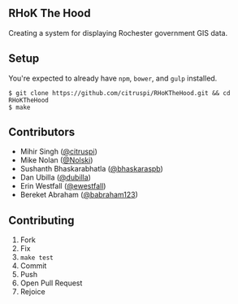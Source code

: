 ## RHoK The Hood

Creating a system for displaying Rochester government GIS data.


## Setup

You're expected to already have `npm`, `bower`, and `gulp` installed.

```
$ git clone https://github.com/citruspi/RHoKTheHood.git && cd RHoKTheHood
$ make
```

## Contributors

- Mihir Singh ([@citruspi](https://github.com/citruspi/))
- Mike Nolan ([@Nolski](https://github.com/Nolski))
- Sushanth Bhaskarabhatla ([@bhaskaraspb](https://github.com/bhaskaraspb))
- Dan Ubilla ([@dubilla](https://github.com/dubilla))
- Erin Westfall ([@ewestfall](https://github.com/ewestfall))
- Bereket Abraham ([@babraham123](https://github.com/babraham123))

## Contributing

1. Fork
2. Fix
3. `make test`
4. Commit
5. Push
6. Open Pull Request
7. Rejoice
